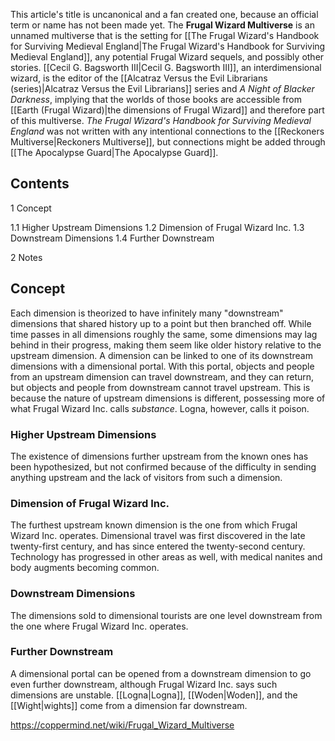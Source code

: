 This article's title is uncanonical and a fan created one, because an official term or name has not been made yet.
The **Frugal Wizard Multiverse** is an unnamed multiverse that is the setting for [[The Frugal Wizard's Handbook for Surviving Medieval England\|The Frugal Wizard's Handbook for Surviving Medieval England]], any potential Frugal Wizard sequels, and possibly other stories. [[Cecil G. Bagsworth III\|Cecil G. Bagsworth III]], an interdimensional wizard, is the editor of the [[Alcatraz Versus the Evil Librarians (series)\|Alcatraz Versus the Evil Librarians]] series and *A Night of Blacker Darkness*, implying that the worlds of those books are accessible from [[Earth (Frugal Wizard)\|the dimensions of Frugal Wizard]] and therefore part of this multiverse. *The Frugal Wizard's Handbook for Surviving Medieval England* was not written with any intentional connections to the [[Reckoners Multiverse\|Reckoners Multiverse]], but connections might be added through [[The Apocalypse Guard\|The Apocalypse Guard]].

## Contents

1 Concept

1.1 Higher Upstream Dimensions
1.2 Dimension of Frugal Wizard Inc.
1.3 Downstream Dimensions
1.4 Further Downstream


2 Notes


## Concept
Each dimension is theorized to have infinitely many "downstream" dimensions that shared history up to a point but then branched off. While time passes in all dimensions roughly the same, some dimensions may lag behind in their progress, making them seem like older history relative to the upstream dimension. A dimension can be linked to one of its downstream dimensions with a dimensional portal. With this portal, objects and people from an upstream dimension can travel downstream, and they can return, but objects and people from downstream cannot travel upstream. This is because the nature of upstream dimensions is different, possessing more of what Frugal Wizard Inc. calls *substance*. Logna, however, calls it poison.

### Higher Upstream Dimensions
The existence of dimensions further upstream from the known ones has been hypothesized, but not confirmed because of the difficulty in sending anything upstream and the lack of visitors from such a dimension.

### Dimension of Frugal Wizard Inc.
The furthest upstream known dimension is the one from which Frugal Wizard Inc. operates. Dimensional travel was first discovered in the late twenty-first century, and has since entered the twenty-second century. Technology has progressed in other areas as well, with medical nanites and body augments becoming common.

### Downstream Dimensions
The dimensions sold to dimensional tourists are one level downstream from the one where Frugal Wizard Inc. operates.

### Further Downstream
A dimensional portal can be opened from a downstream dimension to go even further downstream, although Frugal Wizard Inc. says such dimensions are unstable. [[Logna\|Logna]], [[Woden\|Woden]], and the [[Wight\|wights]] come from a dimension far downstream.



https://coppermind.net/wiki/Frugal_Wizard_Multiverse